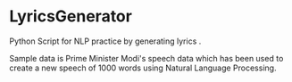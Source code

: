 # LyricsGenerator
Python Script for NLP practice by generating lyrics .

Sample data is Prime Minister Modi's speech data which has been used to create a new speech of 1000 words using Natural Language Processing.
